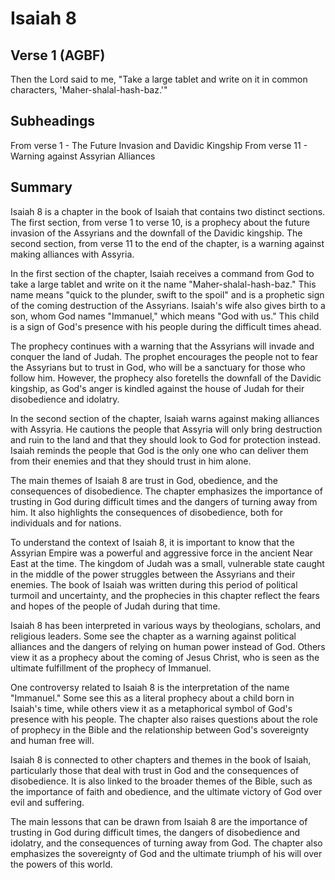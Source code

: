 # Isaiah 8

## Verse 1 (AGBF)

Then the Lord said to me, "Take a large tablet and write on it in common characters, 'Maher-shalal-hash-baz.'"

## Subheadings

From verse 1 - The Future Invasion and Davidic Kingship
From verse 11 - Warning against Assyrian Alliances

## Summary

Isaiah 8 is a chapter in the book of Isaiah that contains two distinct sections. The first section, from verse 1 to verse 10, is a prophecy about the future invasion of the Assyrians and the downfall of the Davidic kingship. The second section, from verse 11 to the end of the chapter, is a warning against making alliances with Assyria.

In the first section of the chapter, Isaiah receives a command from God to take a large tablet and write on it the name "Maher-shalal-hash-baz." This name means "quick to the plunder, swift to the spoil" and is a prophetic sign of the coming destruction of the Assyrians. Isaiah's wife also gives birth to a son, whom God names "Immanuel," which means "God with us." This child is a sign of God's presence with his people during the difficult times ahead.

The prophecy continues with a warning that the Assyrians will invade and conquer the land of Judah. The prophet encourages the people not to fear the Assyrians but to trust in God, who will be a sanctuary for those who follow him. However, the prophecy also foretells the downfall of the Davidic kingship, as God's anger is kindled against the house of Judah for their disobedience and idolatry.

In the second section of the chapter, Isaiah warns against making alliances with Assyria. He cautions the people that Assyria will only bring destruction and ruin to the land and that they should look to God for protection instead. Isaiah reminds the people that God is the only one who can deliver them from their enemies and that they should trust in him alone.

The main themes of Isaiah 8 are trust in God, obedience, and the consequences of disobedience. The chapter emphasizes the importance of trusting in God during difficult times and the dangers of turning away from him. It also highlights the consequences of disobedience, both for individuals and for nations.

To understand the context of Isaiah 8, it is important to know that the Assyrian Empire was a powerful and aggressive force in the ancient Near East at the time. The kingdom of Judah was a small, vulnerable state caught in the middle of the power struggles between the Assyrians and their enemies. The book of Isaiah was written during this period of political turmoil and uncertainty, and the prophecies in this chapter reflect the fears and hopes of the people of Judah during that time.

Isaiah 8 has been interpreted in various ways by theologians, scholars, and religious leaders. Some see the chapter as a warning against political alliances and the dangers of relying on human power instead of God. Others view it as a prophecy about the coming of Jesus Christ, who is seen as the ultimate fulfillment of the prophecy of Immanuel.

One controversy related to Isaiah 8 is the interpretation of the name "Immanuel." Some see this as a literal prophecy about a child born in Isaiah's time, while others view it as a metaphorical symbol of God's presence with his people. The chapter also raises questions about the role of prophecy in the Bible and the relationship between God's sovereignty and human free will.

Isaiah 8 is connected to other chapters and themes in the book of Isaiah, particularly those that deal with trust in God and the consequences of disobedience. It is also linked to the broader themes of the Bible, such as the importance of faith and obedience, and the ultimate victory of God over evil and suffering.

The main lessons that can be drawn from Isaiah 8 are the importance of trusting in God during difficult times, the dangers of disobedience and idolatry, and the consequences of turning away from God. The chapter also emphasizes the sovereignty of God and the ultimate triumph of his will over the powers of this world.
